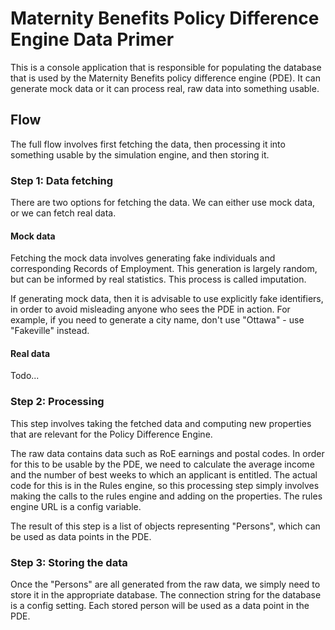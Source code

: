 # Maternity Benefits Policy Difference Engine Data Primer

This is a console application that is responsible for populating the database that is used by the Maternity Benefits policy difference engine (PDE). It can generate mock data or it can process real, raw data into something usable.

## Flow

The full flow involves first fetching the data, then processing it into something usable by the simulation engine, and then storing it.


### Step 1: Data fetching

There are two options for fetching the data. We can either use mock data, or we can fetch real data.

#### Mock data

Fetching the mock data involves generating fake individuals and corresponding Records of Employment. This generation is largely random, but can be informed by real statistics. This process is called imputation. 

If generating mock data, then it is advisable to use explicitly fake identifiers, in order to avoid misleading anyone who sees the PDE in action. For example, if you need to generate a city name, don't use "Ottawa" - use "Fakeville" instead.

#### Real data

Todo...

### Step 2: Processing

This step involves taking the fetched data and computing new properties that are relevant for the Policy Difference Engine. 

The raw data contains data such as RoE earnings and postal codes. In order for this to be usable by the PDE, we need to calculate the average income and the number of best weeks to which an applicant is entitled. The actual code for this is in the Rules engine, so this processing step simply involves making the calls to the rules engine and adding on the properties. The rules engine URL is a config variable.

The result of this step is a list of objects representing "Persons", which can be used as data points in the PDE.

### Step 3: Storing the data

Once the "Persons" are all generated from the raw data, we simply need to store it in the appropriate database. The connection string for the database is a config setting. Each stored person will be used as a data point in the PDE.
